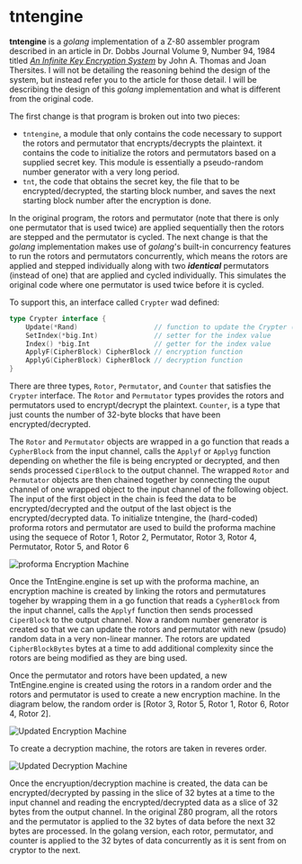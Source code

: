 
# tntengine

**tntengine** is a *golang* implementation of a Z-80 assembler program described in an article in Dr. Dobbs Journal Volume 9, Number 94, 1984 titled [*An Infinite Key Encryption System*](https://archive.org/details/1984-08-dr-dobbs-journal/page/44/mode/2up) by John A. Thomas and Joan Thersites.  I will not be detailing the reasoning behind the design of the system, but instead refer you to the article for those detail.  I will be describing the design of this *golang* implementation and what is different from the original code.

The first change is that program is broken out into two pieces:

* `tntengine`, a module that only contains the code necessary to support the rotors and permutator that encrypts/decrypts the plaintext.  it contains the code to initialize the rotors and permutators based on a supplied secret key.  This module is essentially a pseudo-random number generator with a very long period.
* `tnt`, the code that obtains the secret key, the file that to be encrypted/decrypted, the starting block number, and saves the next starting block number after the encryption is done.

In the original program, the rotors and permutator (note that there is only one permutator that is used twice) are applied sequentially then the rotors are stepped and the permutator is cycled.  The next change is that the *golang* implementation makes use of *golang*'s built-in concurrency features to run the rotors and permutators concurrently, which means the rotors are applied and stepped individually along with two _**identical**_ permutators (instead of one) that are applied and cycled individually.  This simulates the original code where one permutator is used twice before it is cycled.

To support this, an interface called `Crypter` wad defined:
```go
type Crypter interface {
	Update(*Rand)                   // function to update the Crypter (rotor or permutator)
	SetIndex(*big.Int)              // setter for the index value
	Index() *big.Int                // getter for the index value
	ApplyF(CipherBlock) CipherBlock // encryption function
	ApplyG(CipherBlock) CipherBlock // decryption function
}
````
There are three types, `Rotor`, `Permutator`, and `Counter` that satisfies the `Crypter` interface.  The `Rotor` and `Permutator` types provides the rotors and permutators used to encrypt/decrypt the plaintext.  `Counter`, is a type that just counts the number of 32-byte blocks that have been encrypted/decrypted.

The `Rotor` and `Permutator` objects are wrapped in a go function that reads a `CypherBlock` from the input channel, calls the `Applyf` or `Applyg` function depending on whether the file is being encrypted or decrypted, and then sends processed `CiperBlock` to the output channel.  The wrapped `Rotor` and `Permutator` objects are then chained together by connecting the ouput channel of one wrapped object to the input channel of the following object.  The input of the first object in the chain is feed the data to be encrypted/decrypted and the output of the last object is the encrypted/decrypted data.
To initialize tntengine, the (hard-coded) proforma rotors and permutator are used to build the proforma machine using the sequece of Rotor 1, Rotor 2, Permutator, Rotor 3, Rotor 4, Permutator, Rotor 5, and   Rotor 6

![proforma Encryption Machine][def]

Once the TntEngine.engine is set up with the proforma machine, an encryption machine is created by linking the rotors and permutatures togeher by wrapping them in a go function that reads a `CypherBlock` from the input channel, calls the `Applyf` function then sends processed `CiperBlock` to the output channel.  Now a random number generator is created so that we can update the rotors and permutator with new (psudo) random data in a very non-linear manner.  The rotors are updated `CipherBlockBytes` bytes at a time to add additional complexity since the rotors are being modified as they are bing used.

Once the permutator and rotors have been updated, a new TntEngine.engine is created using the rotors in a random order and the rotors and permutator is used to create a new encryption machine.  In the diagram below, the random order is [Rotor 3, Rotor 5, Rotor 1, Rotor 6, Rotor 4, Rotor 2].

![Updated Encryption Machine][def2]

To create a decryption machine, the rotors are taken in reveres order.

![Updated Decryption Machine][def3]

Once the encryuption/decryption machine is created, the data can be encrypted/decrypted by passing in the slice of 32 bytes at a time to the input channel and reading the encrypted/decrypted data as a slice of 32 bytes from the output channel.  In the original Z80 program, all the rotors and the permutator is applied to the 32 bytes of data before the next 32 bytes are processed.  In the golang version, each rotor, permutator, and counter is applied to the 32 bytes of data concurrently as it is sent from on cryptor to the next.  

[def]: assets/images/proformaEncryption.png
[def2]: assets/images/updatedEncryption.png
[def3]: assets/images/updatedDecryption.png